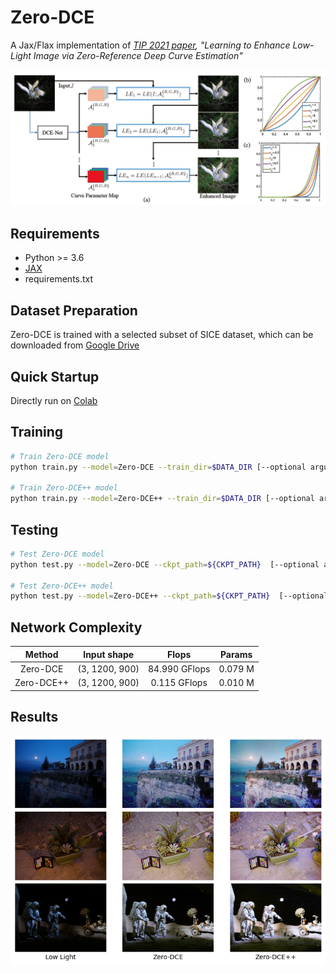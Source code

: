 # Zero-DCE

A Jax/Flax implementation of *[TIP 2021 paper](https://ieeexplore.ieee.org/document/9369102), "Learning to Enhance Low-Light Image via Zero-Reference Deep Curve Estimation"*

![Architecture](figs/architecture.png)

## Requirements

- Python >= 3.6
- [JAX](https://github.com/google/jax)
- requirements.txt

## Dataset Preparation

Zero-DCE is trained with a selected subset of SICE dataset, which can be downloaded from [Google Drive](https://drive.google.com/file/d/1GAB3uGsmAyLgtDBDONbil08vVu5wJcG3)

## Quick Startup

Directly run on [Colab](https://colab.research.google.com/github/biubiubiiu/Zero-DCE/blob/main/zero-dce.ipynb)

## Training

```bash
# Train Zero-DCE model
python train.py --model=Zero-DCE --train_dir=$DATA_DIR [--optional arguments]

# Train Zero-DCE++ model
python train.py --model=Zero-DCE++ --train_dir=$DATA_DIR [--optional arguments]
```
## Testing

```bash
# Test Zero-DCE model
python test.py --model=Zero-DCE --ckpt_path=${CKPT_PATH}  [--optional arguments]

# Test Zero-DCE++ model
python test.py --model=Zero-DCE++ --ckpt_path=${CKPT_PATH}  [--optional arguments]
```

## Network Complexity

|   Method   |  Input shape   |     Flops     | Params  |
| :--------: | :------------: | :-----------: | :-----: |
|  Zero-DCE  | (3, 1200, 900) | 84.990 GFlops | 0.079 M |
| Zero-DCE++ | (3, 1200, 900) | 0.115 GFlops  | 0.010 M |

## Results

![results](figs/result.png)
